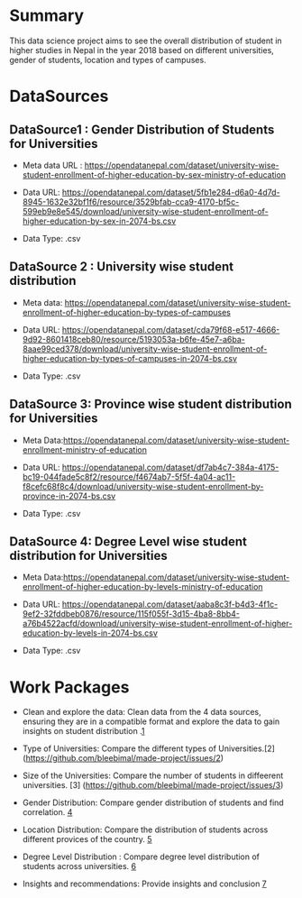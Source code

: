 # Summary

This data science project aims to see the overall distribution of student in higher studies in Nepal in the year 2018 based on different universities, gender of students, location and types of campuses.

# DataSources

## DataSource1 : Gender Distribution of Students for Universities
+ Meta data URL : https://opendatanepal.com/dataset/university-wise-student-enrollment-of-higher-education-by-sex-ministry-of-education

+ Data URL: https://opendatanepal.com/dataset/5fb1e284-d6a0-4d7d-8945-1632e32bf1f6/resource/3529bfab-cca9-4170-bf5c-599eb9e8e545/download/university-wise-student-enrollment-of-higher-education-by-sex-in-2074-bs.csv

+ Data Type: .csv

## DataSource 2 :  University wise student distribution
+ Meta data: https://opendatanepal.com/dataset/university-wise-student-enrollment-of-higher-education-by-types-of-campuses

+ Data URL: https://opendatanepal.com/dataset/cda79f68-e517-4666-9d92-8601418ceb80/resource/5193053a-b6fe-45e7-a6ba-8aae99ced378/download/university-wise-student-enrollment-of-higher-education-by-types-of-campuses-in-2074-bs.csv

+ Data Type: .csv


## DataSource 3: Province wise student distribution for Universities
+ Meta Data:https://opendatanepal.com/dataset/university-wise-student-enrollment-ministry-of-education

+ Data URL: https://opendatanepal.com/dataset/df7ab4c7-384a-4175-bc19-044fade5c8f2/resource/f4674ab7-5f5f-4a04-ac11-f8cefc68f8c4/download/university-wise-student-enrollment-by-province-in-2074-bs.csv

+ Data Type: .csv

## DataSource 4: Degree Level wise student distribution for Universities
+ Meta Data:https://opendatanepal.com/dataset/university-wise-student-enrollment-of-higher-education-by-levels-ministry-of-education

+ Data URL: https://opendatanepal.com/dataset/aaba8c3f-b4d3-4f1c-9ef2-32fddbeb0876/resource/115f055f-3d15-4ba8-8bb4-a76b4522acfd/download/university-wise-student-enrollment-of-higher-education-by-levels-in-2074-bs.csv

+ Data Type: .csv


# Work Packages

+ Clean and explore the data: Clean data from the 4 data sources, ensuring they are in a compatible format and explore the data to gain insights on student distribution .[1](https://github.com/bleebimal/made-project/issues/1)
  
+ Type of Universities: Compare the different types of Universities.[2] (https://github.com/bleebimal/made-project/issues/2)

+ Size of the Universities: Compare the number of students in diffeerent universities. [3] (https://github.com/bleebimal/made-project/issues/3)

+ Gender Distribution: Compare gender distribution of students and find correlation. [4](https://github.com/bleebimal/made-project/issues/4)

+ Location Distribution: Compare the distribution of students across different provices of the country. [5](https://github.com/bleebimal/made-project/issues/5)

+ Degree Level Distribution : Compare degree level distribution of students across universities. [6](https://github.com/bleebimal/made-project/issues/6)

+ Insights and recommendations: Provide insights and conclusion [7](https://github.com/bleebimal/made-project/issues/7)

